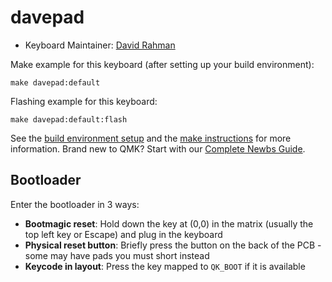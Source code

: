 # davepad

<!-- ![davepad](imgur.com image replace me!) -->

<!-- *A short description of the keyboard/project* -->

* Keyboard Maintainer: [David Rahman](https://github.com/AlphaBeta42)
<!-- * Hardware Supported: *The PCBs, controllers supported*
* Hardware Availability: *Links to where you can find this hardware* -->

Make example for this keyboard (after setting up your build environment):

    make davepad:default

Flashing example for this keyboard:

    make davepad:default:flash

See the [build environment setup](https://docs.qmk.fm/#/getting_started_build_tools) and the [make instructions](https://docs.qmk.fm/#/getting_started_make_guide) for more information. Brand new to QMK? Start with our [Complete Newbs Guide](https://docs.qmk.fm/#/newbs).

## Bootloader

Enter the bootloader in 3 ways:

* **Bootmagic reset**: Hold down the key at (0,0) in the matrix (usually the top left key or Escape) and plug in the keyboard
* **Physical reset button**: Briefly press the button on the back of the PCB - some may have pads you must short instead
* **Keycode in layout**: Press the key mapped to `QK_BOOT` if it is available
